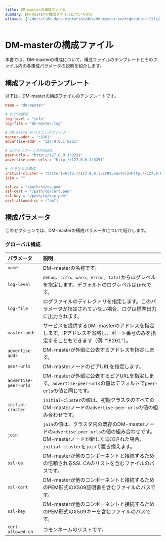 ```yaml
---
title: DM-masterの構成ファイル
summary: DM-masterの構成ファイルについて学ぶ
aliases: ['/docs/tidb-data-migration/dev/dm-master-configuration-file/']
---
```


# DM-masterの構成ファイル

本書では、DM-masterの構成について、構成ファイルのテンプレートとそのファイル内の各構成パラメータの説明を紹介します。

## 構成ファイルのテンプレート

以下は、DM-masterの構成ファイルのテンプレートです。

```toml
name = "dm-master"

# ログの構成
log-level = "info"
log-file = "dm-master.log"

# DM-masterのリスニングアドレス
master-addr = ":8261"
advertise-addr = "127.0.0.1:8261"

# ピアトラフィック用のURL
peer-urls = "http://127.0.0.1:8291"
advertise-peer-urls = "http://127.0.0.1:8291"

# クラスタの構成
initial-cluster = "master1=http://127.0.0.1:8291,master2=http://127.0.0.1:8292,master3=http://127.0.0.1:8293"
join = ""

ssl-ca = "/path/to/ca.pem"
ssl-cert = "/path/to/cert.pem"
ssl-key = "/path/to/key.pem"
cert-allowed-cn = ["dm"] 
```

## 構成パラメータ

このセクションでは、DM-masterの構成パラメータについて紹介します。

### グローバル構成

| パラメータ     | 説明                                  |
| :------------ | :--------------------------------------- |
| `name` | DM-masterの名称です。 |
| `log-level` | `debug`、`info`、`warn`、`error`、`fatal`からログレベルを指定します。デフォルトのログレベルは`info`です。 |
| `log-file` | ログファイルのディレクトリを指定します。このパラメータが指定されていない場合、ログは標準出力に出力されます。 |
| `master-addr` | サービスを提供するDM-masterのアドレスを指定します。IPアドレスを省略し、ポート番号のみを指定することもできます（例: ":8261"）。 |
| `advertise-addr` | DM-masterが外部に公表するアドレスを指定します。 |
| `peer-urls` | DM-masterノードのピアURLを指定します。 |
| `advertise-peer-urls` | DM-masterが外部に公表するピアURLを指定します。`advertise-peer-urls`の値はデフォルトで`peer-urls`の値と同じです。 |
| `initial-cluster` | `initial-cluster`の値は、初期クラスタのすべてのDM-masterノードの`advertise-peer-urls`の値の組み合わせです。 |
| `join` | `join`の値は、クラスタ内の既存のDM-masterノードの`advertise-peer-urls`の値の組み合わせです。DM-masterノードが新しく追加された場合、`initial-cluster`を`join`で置き換えます。 |
| `ssl-ca` | DM-masterが他のコンポーネントと接続するための信頼されるSSL CAのリストを含むファイルのパスです。 |
| `ssl-cert` | DM-masterが他のコンポーネントと接続するためのPEM形式のX509証明書を含むファイルのパスです。 |
| `ssl-key` | DM-masterが他のコンポーネントと接続するためのPEM形式のX509キーを含むファイルのパスです。 |
| `cert-allowed-cn` | コモンネームのリストです。 |